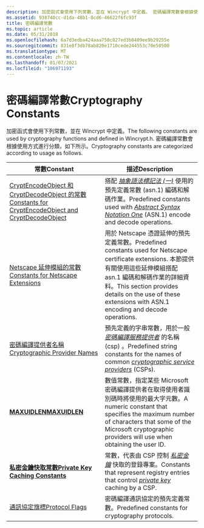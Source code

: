 ```yaml
---
description: 加密函式會使用下列常數，並在 Wincrypt 中定義。 密碼編譯常數會根據使用方式進行分類，如下所示。
ms.assetid: 938740cc-d1da-48b1-8cd6-46622f6fc93f
title: 密碼編譯常數
ms.topic: article
ms.date: 05/31/2018
ms.openlocfilehash: 6a7d3edba424aaa758c827ed3b8409ee9b29255e
ms.sourcegitcommit: 831e8f3db78ab820e1710cede244553c70e50500
ms.translationtype: MT
ms.contentlocale: zh-TW
ms.lasthandoff: 01/07/2021
ms.locfileid: "106971193"
---
```

# <a name="cryptography-constants"></a><span data-ttu-id="50cab-104">密碼編譯常數</span><span class="sxs-lookup"><span data-stu-id="50cab-104">Cryptography Constants</span></span>

<span data-ttu-id="50cab-105">加密函式會使用下列常數，並在 Wincrypt 中定義。</span><span class="sxs-lookup"><span data-stu-id="50cab-105">The following constants are used by cryptography functions and defined in Wincrypt.h.</span></span> <span data-ttu-id="50cab-106">密碼編譯常數會根據使用方式進行分類，如下所示。</span><span class="sxs-lookup"><span data-stu-id="50cab-106">Cryptography constants are categorized according to usage as follows.</span></span>



| <span data-ttu-id="50cab-107">常數</span><span class="sxs-lookup"><span data-stu-id="50cab-107">Constant</span></span>                                                                                                           | <span data-ttu-id="50cab-108">描述</span><span class="sxs-lookup"><span data-stu-id="50cab-108">Description</span></span>                                                                                                                                                                                                 |
|--------------------------------------------------------------------------------------------------------------------|-------------------------------------------------------------------------------------------------------------------------------------------------------------------------------------------------------------|
| [<span data-ttu-id="50cab-109">CryptEncodeObject 和 CryptDecodeObject 的常數</span><span class="sxs-lookup"><span data-stu-id="50cab-109">Constants for CryptEncodeObject and CryptDecodeObject</span></span>](constants-for-cryptencodeobject-and-cryptdecodeobject.md) | <span data-ttu-id="50cab-110">搭配 [*抽象語法標記法 (一)*](../secgloss/a-gly.md) 使用的預先定義常數 (asn.1) 編碼和解碼作業。</span><span class="sxs-lookup"><span data-stu-id="50cab-110">Predefined constants used with [*Abstract Syntax Notation One*](../secgloss/a-gly.md) (ASN.1) encode and decode operations.</span></span> |
| [<span data-ttu-id="50cab-111">Netscape 延伸模組的常數</span><span class="sxs-lookup"><span data-stu-id="50cab-111">Constants for Netscape Extensions</span></span>](constants-for-netscape-extensions.md)                                         | <span data-ttu-id="50cab-112">用於 Netscape 憑證延伸的預先定義常數。</span><span class="sxs-lookup"><span data-stu-id="50cab-112">Predefined constants used for Netscape certificate extensions.</span></span> <span data-ttu-id="50cab-113">本節提供有關使用這些延伸模組搭配 asn.1 編碼和解碼作業的詳細資料。</span><span class="sxs-lookup"><span data-stu-id="50cab-113">This section provides details on the use of these extensions with ASN.1 encoding and decode operations.</span></span>                                      |
| [<span data-ttu-id="50cab-114">密碼編譯提供者名稱</span><span class="sxs-lookup"><span data-stu-id="50cab-114">Cryptographic Provider Names</span></span>](cryptographic-provider-names.md)                                                   | <span data-ttu-id="50cab-115">預先定義的字串常數，用於一般 [*密碼編譯服務提供者*](../secgloss/c-gly.md) 的名稱 (csp) 。</span><span class="sxs-lookup"><span data-stu-id="50cab-115">Predefined string constants for the names of common [*cryptographic service providers*](../secgloss/c-gly.md) (CSPs).</span></span>   |
| [<span data-ttu-id="50cab-116">**MAXUIDLEN**</span><span class="sxs-lookup"><span data-stu-id="50cab-116">**MAXUIDLEN**</span></span>](maxuidlen.md)                                                                                     | <span data-ttu-id="50cab-117">數值常數，指定某些 Microsoft 密碼編譯提供者在取得使用者識別碼時將使用的最大字元數。</span><span class="sxs-lookup"><span data-stu-id="50cab-117">A numeric constant that specifies the maximum number of characters that some of the Microsoft cryptographic providers will use when obtaining the user ID.</span></span>                                                  |
| [<span data-ttu-id="50cab-118">**私密金鑰快取常數**</span><span class="sxs-lookup"><span data-stu-id="50cab-118">**Private Key Caching Constants**</span></span>](private-key-caching-constants.md)                                             | <span data-ttu-id="50cab-119">常數，代表由 CSP 控制 [*私密金鑰*](../secgloss/p-gly.md) 快取的登錄專案。</span><span class="sxs-lookup"><span data-stu-id="50cab-119">Constants that represent registry entries that control [*private key*](../secgloss/p-gly.md) caching by a CSP.</span></span>                                                |
| [<span data-ttu-id="50cab-120">通訊協定旗標</span><span class="sxs-lookup"><span data-stu-id="50cab-120">Protocol Flags</span></span>](protocol-flags.md)                                                                               | <span data-ttu-id="50cab-121">密碼編譯通訊協定的預先定義常數。</span><span class="sxs-lookup"><span data-stu-id="50cab-121">Predefined constants for cryptography protocols.</span></span>                                                                                                                                                            |



 

 

 

